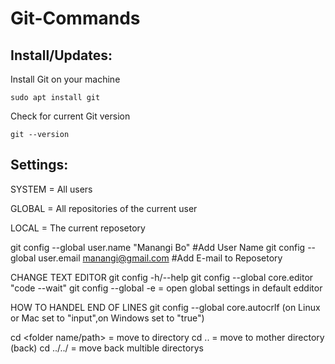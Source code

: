 # Git-Commands
 
## Install/Updates:

 Install Git on your machine 
 ```
 sudo apt install git
 ```
 Check for current Git version
 ```
 git --version
 ```
 
## Settings:
 SYSTEM = All users
 

 GLOBAL = All repositories of the current user
 
 
 LOCAL = The current reposetory
 
 git config --global user.name "Manangi Bo" #Add User Name
 git config --global user.email manangi@gmail.com #Add E-mail to Reposetory
 
 CHANGE TEXT EDITOR
 git config -h/--help
 git config --global core.editor "code --wait"
 git config --global -e = open global settings in default edditor
 
 HOW TO HANDEL END OF LINES
 git config --global core.autocrlf (on Linux or Mac set to "input",on Windows set to "true")
 
 
 cd <folder name/path> = move to directory
 cd .. = move to mother directory (back)
 cd ../../ = move back multible directorys
 
